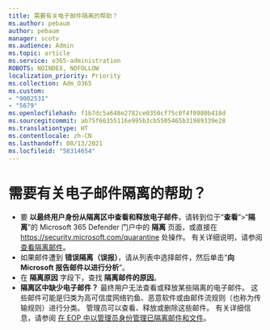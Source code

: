 ```yaml
---
title: 需要有关电子邮件隔离的帮助？
ms.author: pebaum
author: pebaum
manager: scotv
ms.audience: Admin
ms.topic: article
ms.service: o365-administration
ROBOTS: NOINDEX, NOFOLLOW
localization_priority: Priority
ms.collection: Adm_O365
ms.custom:
- "9002531"
- "5679"
ms.openlocfilehash: f1b7dc5a648e2782ce0350cf75c0f4f0980b418d
ms.sourcegitcommit: ab75f66355116e995b3cb5505465b31989339e28
ms.translationtype: HT
ms.contentlocale: zh-CN
ms.lasthandoff: 08/13/2021
ms.locfileid: "58314654"
---
```

# <a name="need-help-with-email-quarantine"></a>需要有关电子邮件隔离的帮助？

- 要 **以最终用户身份从隔离区中查看和释放电子邮件**，请转到位于“**查看**”\>“**隔离**”的 Microsoft 365 Defender 门户中的 **隔离** 页面，或直接在 <https://security.microsoft.com/quarantine> 处操作。 有关详细说明，请参阅 [查看隔离邮件](https://docs.microsoft.com/microsoft-365/security/office-365-security/find-and-release-quarantined-messages-as-a-user#view-your-quarantined-messages)。
- 如果邮件遭到 **错误隔离（误报）**，请从列表中选择邮件，然后单击“**向 Microsoft 报告邮件以进行分析**”。
- 在 **隔离原因** 字段下，查找 **隔离邮件的原因**。
- **隔离区中缺少电子邮件？** 最终用户无法查看或释放某些隔离的电子邮件。 这些邮件可能是归类为高可信度网络钓鱼、恶意软件或由邮件流规则（也称为传输规则）进行分类。 管理员可以查看、释放或删除这些邮件。 有关详细信息，请参阅 [在 EOP 中以管理员身份管理已隔离邮件和文件](https://docs.microsoft.com/microsoft-365/security/office-365-security/manage-quarantined-messages-and-files)。
